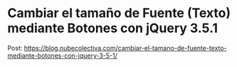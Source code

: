 # Cambiar el tamaño de Fuente (Texto) mediante Botones con jQuery 3.5.1 

Post: https://blog.nubecolectiva.com/cambiar-el-tamano-de-fuente-texto-mediante-botones-con-jquery-3-5-1/ 

